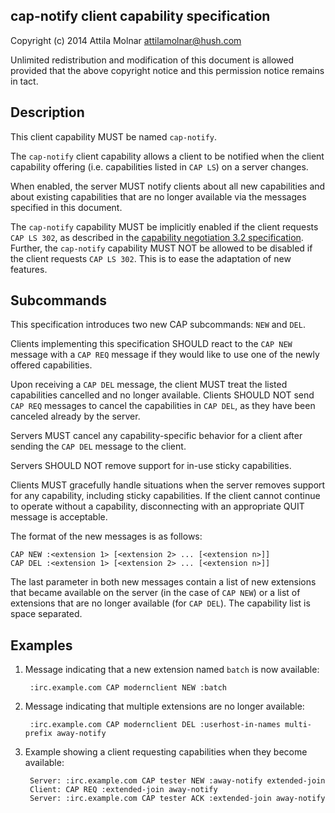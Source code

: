 cap-notify client capability specification
------------------------------------------

Copyright (c) 2014 Attila Molnar <attilamolnar@hush.com>

Unlimited redistribution and modification of this document is allowed
provided that the above copyright notice and this permission notice
remains in tact.

## Description

This client capability MUST be named `cap-notify`.

The `cap-notify` client capability allows a client to be notified when
the client capability offering (i.e. capabilities listed in `CAP LS`)
on a server changes.

When enabled, the server MUST notify clients about all new capabilities
and about existing capabilities that are no longer available via the messages
specified in this document.

The `cap-notify` capability MUST be implicitly enabled if the client requests
`CAP LS 302`, as described in the [capability negotiation 3.2 specification](/specification/capability-negotiation-3.2.md).
Further, the `cap-notify` capability MUST NOT be allowed to be disabled if the
client requests `CAP LS 302`.  This is to ease the adaptation of new features.

## Subcommands

This specification introduces two new CAP subcommands: `NEW` and `DEL`.

Clients implementing this specification SHOULD react to the `CAP NEW` message
with a `CAP REQ` message if they would like to use one of the newly offered
capabilities.

Upon receiving a `CAP DEL` message, the client MUST treat the listed
capabilities cancelled and no longer available.
Clients SHOULD NOT send `CAP REQ` messages to cancel the capabilities in
`CAP DEL`, as they have been canceled already by the server.

Servers MUST cancel any capability-specific behavior for a client after
sending the `CAP DEL` message to the client.

Servers SHOULD NOT remove support for in-use sticky capabilities.

Clients MUST gracefully handle situations when the server removes support
for any capability, including sticky capabilities. If the client cannot
continue to operate without a capability, disconnecting with an appropriate
QUIT message is acceptable.

The format of the new messages is as follows:

    CAP NEW :<extension 1> [<extension 2> ... [<extension n>]]
    CAP DEL :<extension 1> [<extension 2> ... [<extension n>]]

The last parameter in both new messages contain a list of new
extensions that became available on the server (in the case of `CAP NEW`)
or a list of extensions that are no longer available (for `CAP DEL`).
The capability list is space separated.

## Examples

1. Message indicating that a new extension named `batch` is now available:

	    :irc.example.com CAP modernclient NEW :batch

2. Message indicating that multiple extensions are no longer available:

	    :irc.example.com CAP modernclient DEL :userhost-in-names multi-prefix away-notify

3. Example showing a client requesting capabilities when they become available:

	    Server: :irc.example.com CAP tester NEW :away-notify extended-join
	    Client: CAP REQ :extended-join away-notify
	    Server: :irc.example.com CAP tester ACK :extended-join away-notify
